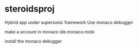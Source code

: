 # steroidsproj
Hybrid app under supersonic framework
Use monaco debugger 

make a account in monaco ide.monaco.mobi

install the monaco debugger
